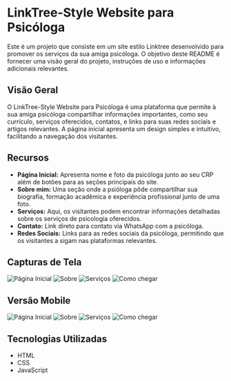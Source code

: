 # LinkTree-Style Website para Psicóloga

Este é um projeto que consiste em um site estilo Linktree desenvolvido para promover os serviços da sua amiga psicóloga. O objetivo deste README é fornecer uma visão geral do projeto, instruções de uso e informações adicionais relevantes.

## Visão Geral

O LinkTree-Style Website para Psicóloga é uma plataforma que permite à sua amiga psicóloga compartilhar informações importantes, como seu currículo, serviços oferecidos, contatos, e links para suas redes sociais e artigos relevantes. A página inicial apresenta um design simples e intuitivo, facilitando a navegação dos visitantes.

## Recursos

- **Página Inicial:** Apresenta nome e foto da psicóloga junto ao seu CRP além de botões para as seções principais do site.
- **Sobre mim:** Uma seção onde a psióloga pôde compartilhar sua biografia, formação acadêmica e experiência profissional junto de uma foto.
- **Serviços:** Aqui, os visitantes podem encontrar informações detalhadas sobre os serviços de psicologia oferecidos.
- **Contato:** Link direto para contato via WhatsApp com a psicóloga.
- **Redes Sociais:** Links para as redes sociais da psicóloga, permitindo que os visitantes a sigam nas plataformas relevantes.

## Capturas de Tela

![Página Inicial](screenshots/home-desktop.png)
![Sobre](screenshots/about-desktop.png)
![Serviços](screenshots/services-desktop.png)
![Como chegar](screenshots/maps-desktop)

## Versão Mobile

![Página Inicial](screenshots/home-mobile.png)
![Sobre](screenshots/about-mobile.png)
![Serviços](screenshots/services-mobile.png)
![Como chegar](screenshots/maps-mobile.png)

## Tecnologias Utilizadas

- HTML
- CSS
- JavaScript
